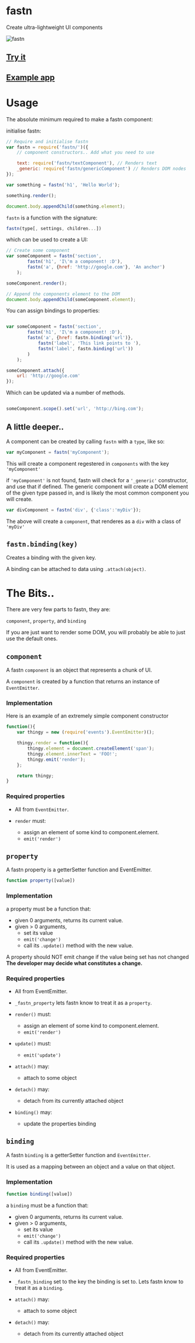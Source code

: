 # fastn

Create ultra-lightweight UI components

![fastn](fastn-sml.png)

## [Try it](http://korynunn.github.io/fastn/try/)

## [Example app](http://korynunn.github.io/fastn/example/)

# Usage

The absolute minimum required to make a fastn component:

initialise fastn:
```javascript
// Require and initialise fastn
var fastn = require('fastn/')({
    // component constructors.. Add what you need to use

    text: require('fastn/textComponent'), // Renders text
    _generic: require('fastn/genericComponent') // Renders DOM nodes
});

var something = fastn('h1', 'Hello World');

something.render();

document.body.appendChild(something.element);
```

`fastn` is a function with the signature:

```javascript
fastn(type[, settings, children...])
```

which can be used to create a UI:

```javascript
// Create some component
var someComponent = fastn('section',
        fastn('h1', 'I\'m a component! :D'),
        fastn('a', {href: 'http://google.com'}, 'An anchor')
    );

someComponent.render();

// Append the components element to the DOM
document.body.appendChild(someComponent.element);
```

You can assign bindings to properties:

```javascript

var someComponent = fastn('section',
        fastn('h1', 'I\'m a component! :D'),
        fastn('a', {href: fastn.binding('url')},
            fastn('label', 'This link points to '),
            fastn('label', fastn.binding('url'))
        )
    );

someComponent.attach({
    url: 'http://google.com'
});

```

Which can be updated via a number of methods.


```javascript

someComponent.scope().set('url', 'http://bing.com');


```

## A little deeper..

A component can be created by calling `fastn` with a `type`, like so:

```javascript
var myComponent = fastn('myComponent');
```

This will create a component regestered in `components` with the key `'myComponent'`

if `'myComponent'` is not found, fastn will check for a `'_generic'` constructor, and use that if defined. The generic component will create a DOM element of the given type passed in, and is likely the most common component you will create.

```javascript
var divComponent = fastn('div', {'class':'myDiv'});
```

The above will create a `component`, that renderes as a `div` with a class of `'myDiv'`

## `fastn.binding(key)`

Creates a binding with the given key.

A binding can be attached to data using `.attach(object)`.


# The Bits..

There are very few parts to fastn, they are:

`component`, `property`, and `binding`

If you are just want to render some DOM, you will probably be able to just use the default ones.

## `component`

A fastn `component` is an object that represents a chunk of UI.

A `component` is created by a function that returns an instance of `EventEmitter`.

### Implementation

Here is an example of an extremely simple component constructor

```javascript
function(){
    var thingy = new (require('events').EventEmitter)();

    thingy.render = function(){
        thingy.element = document.createElement('span');
        thingy.element.innerText = 'FOO!';
        thingy.emit('render');
    };

    return thingy;
}
```

### Required properties

- All from `EventEmitter`.

- `render` must:

    - assign an element of some kind to component.element.
    - `emit('render')`

## `property`

A fastn property is a getterSetter function and EventEmitter.

```javascript
function property([value])
```

### Implementation

a property must be a function that:

- given 0 arguments, returns its current value.
- given > 0 arguments,
    - set its value
    - `emit('change')`
    - call its `.update()` method with the new value.

A property should NOT emit change if the value being set has not changed
**The developer may decide what constitutes a change.**


### Required properties

- All from EventEmitter.

- `_fastn_property` lets fastn know to treat it as a `property`.

- `render()` must:

    - assign an element of some kind to component.element.
    - `emit('render')`

- `update()` must:
    - `emit('update')`

- `attach()` may:
    - attach to some object

- `detach()` may:
    - detach from its currently attached object

- `binding()` may:
    - update the properties binding

## `binding`

A fastn `binding` is a getterSetter function and `EventEmitter`.

It is used as a mapping between an object and a value on that object.

### Implementation

```javascript
function binding([value])
```

a `binding` must be a function that:

- given 0 arguments, returns its current value.
- given > 0 arguments,
    - set its value
    - `emit('change')`
    - call its `.update()` method with the new value.


### Required properties

- All from EventEmitter.

- `_fastn_binding` set to the key the binding is set to. Lets fastn know to treat it as a `binding`.

- `attach()` may:
    - attach to some object

- `detach()` may:
    - detach from its currently attached object
